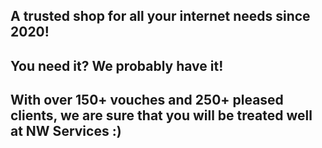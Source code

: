 ## A trusted shop for all your internet needs since 2020!
## You need it? We probably have it!
## With over 150+ vouches and 250+ pleased clients, we are sure that you will be treated well at NW Services :)
